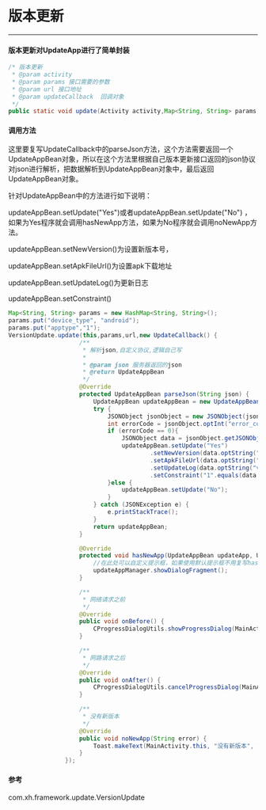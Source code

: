 # 版本更新

---

#### 版本更新对UpdateApp进行了简单封装

```java
/* 版本更新
 * @param activity
 * @param params 接口需要的参数
 * @param url 接口地址
 * @param updateCallback  回调对象
 */
public static void update(Activity activity,Map<String, String> params, String url, UpdateCallback updateCallback)
```

#### 调用方法

这里要复写UpdateCallback中的parseJson方法，这个方法需要返回一个UpdateAppBean对象，所以在这个方法里根据自己版本更新接口返回的json协议对json进行解析，把数据解析到UpdateAppBean对象中，最后返回UpdateAppBean对象。

针对UpdateAppBean中的方法进行如下说明：

updateAppBean.setUpdate\("Yes"\)或者updateAppBean.setUpdate\("No"\) ，如果为Yes程序就会调用hasNewApp方法，如果为No程序就会调用noNewApp方法。

updateAppBean.setNewVersion\(\)为设置新版本号，

updateAppBean.setApkFileUrl\(\)为设置apk下载地址

updateAppBean.setUpdateLog\(\)为更新日志

updateAppBean.setConstraint\(\)

```java
Map<String, String> params = new HashMap<String, String>();
params.put("device_type", "android");
params.put("apptype","1");
VersionUpdate.update(this,params,url,new UpdateCallback() {
                    /**
                     * 解析json,自定义协议,逻辑自己写
                     * 
                     * @param json 服务器返回的json
                     * @return UpdateAppBean
                     */
                    @Override
                    protected UpdateAppBean parseJson(String json) {
                        UpdateAppBean updateAppBean = new UpdateAppBean();
                        try {
                            JSONObject jsonObject = new JSONObject(json);
                            int errorCode = jsonObject.optInt("error_code");
                            if (errorCode == 0){
                                JSONObject data = jsonObject.getJSONObject("data");
                                updateAppBean.setUpdate("Yes")
                                        .setNewVersion(data.optString("version_code"))
                                        .setApkFileUrl(data.optString("link_url"))
                                        .setUpdateLog(data.optString("version_abstract"))
                                        .setConstraint("1".equals(data.optString("version_is_mustbeupdate")));
                            }else {
                                updateAppBean.setUpdate("No");
                            }
                        } catch (JSONException e) {
                            e.printStackTrace();
                        }
                        return updateAppBean;
                    }

                    @Override
                    protected void hasNewApp(UpdateAppBean updateApp, UpdateAppManager updateAppManager) {
                        //在此处可以自定义提示框，如果使用默认提示框不用复写hasNewApp方法
                        updateAppManager.showDialogFragment();
                    }

                    /**
                     * 网络请求之前
                     */
                    @Override
                    public void onBefore() {
                        CProgressDialogUtils.showProgressDialog(MainActivity.this);
                    }

                    /**
                     * 网路请求之后
                     */
                    @Override
                    public void onAfter() {
                        CProgressDialogUtils.cancelProgressDialog(MainActivity.this);
                    }

                    /**
                     * 没有新版本
                     */
                    @Override
                    public void noNewApp(String error) {
                        Toast.makeText(MainActivity.this, "没有新版本", Toast.LENGTH_SHORT).show();
                    }
                });
```

#### 参考

com.xh.framework.update.VersionUpdate

